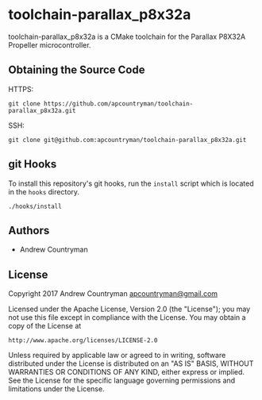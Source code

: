 # toolchain-parallax_p8x32a
toolchain-parallax_p8x32a is a CMake toolchain for the Parallax P8X32A Propeller
microcontroller.

## Obtaining the Source Code
HTTPS:
```
git clone https://github.com/apcountryman/toolchain-parallax_p8x32a.git
```
SSH:
```
git clone git@github.com:apcountryman/toolchain-parallax_p8x32a.git
```

## git Hooks
To install this repository's git hooks, run the `install` script which is located in the
`hooks` directory.
```
./hooks/install
```

## Authors
- Andrew Countryman

## License
Copyright 2017 Andrew Countryman <apcountryman@gmail.com>

Licensed under the Apache License, Version 2.0 (the "License"); you may not use this file
except in compliance with the License. You may obtain a copy of the License at

    http://www.apache.org/licenses/LICENSE-2.0

Unless required by applicable law or agreed to in writing, software distributed under the
License is distributed on an "AS IS" BASIS, WITHOUT WARRANTIES OR CONDITIONS OF ANY KIND,
either express or implied. See the License for the specific language governing
permissions and limitations under the License.
